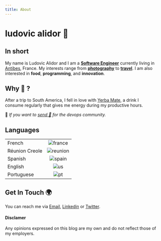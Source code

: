 ```yaml
---
title: About 
---
```

# ludovic alidor 🧉




 ## In short

My name is Ludovic Alidor   and I am a  [**Software Engineer**](https://en.wikipedia.org/wiki/Computer_engineering) currently living in [Antibes](https://en.wikipedia.org/wiki/Antibes), France.  My interests range from [**photography**](https://500px.com/p/alidorludovic) to [**travel**](https://www.google.com/maps/d/u/0/edit?mid=1aP77NK-gJBWSS9XGc_P_AC8MasvlMnkx&usp=sharing). I am also interested in **food**, **programming**, and **innovation**.


## Why 🧉 ?
After a trip to South America, I fell in love with [Yerba Mate](https://en.wikipedia.org/wiki/Mate_(drink)), a drink I consume regularly that gives me energy during my productive hours.

📍 *If you want to [send 🧉](https://www.buymeacoffee.com/alidorludovic) for the devops community.* 


 ## Languages
|          |    |
| ------------- |:-----------------:|
| French            |  ![france](https://flagpedia.net/data/flags/mini/fr.png)         |
|Réunion Creole|![reunion](https://flagpedia.net/data/flags/mini/re.png)|
|Spanish|![spain](https://flagpedia.net/data/flags/mini/es.png)|
|English|![us](https://flagpedia.net/data/flags/mini/us.png)|
|Portuguese|![pt](https://flagpedia.net/data/flags/mini/pt.png)|

## Get In Touch 🌍
You can reach me via [Email](mailto:san@antonio.net), [Linkedin](https://www.linkedin.com/in/ludovic-alidor-00703a140/) or [Twitter](https://twitter.com/ludovic_alidor).

 #### Disclamer
 
 Any opinions expressed on this blog are my own and do not reflect those of my employers.